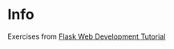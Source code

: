 # Info
Exercises from [Flask Web Development Tutorial](https://www.youtube.com/watch?v=ZVGwqnjOKjk)

